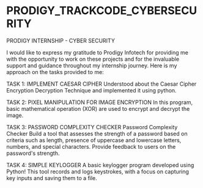 # PRODIGY_TRACKCODE_CYBERSECURITY
PRODIGY INTERNSHIP - CYBER SECURITY  

I would like to express my gratitude to Prodigy Infotech for providing me with the opportunity to work on these projects and for the invaluable support and guidance throughout my internship journey. Here is my approach on the tasks provided to me: 

TASK 1: IMPLEMENT CAESAR CIPHER 
         Understood about the Caesar Cipher Encryption Decryption Technique and implemented it using python.

TASK 2: PIXEL MANIPULATION FOR IMAGE ENCRYPTION 
         In this program, basic mathematical operation (XOR) are used to encrypt and decrypt the image.
         
TASK 3: PASSWORD COMPLEXITY CHECKER
         Password Complexity Checker Build a tool that assesses the strength of a password based on criteria such as length,
         presence of uppercase and lowercase letters, numbers, and special characters. Provide feedback to users on the password's strength.

TASK 4: SIMPLE KEYLOGGER
        A basic keylogger program developed using Python! 
        This tool records and logs keystrokes, with a focus on capturing key inputs and saving them to a file.
